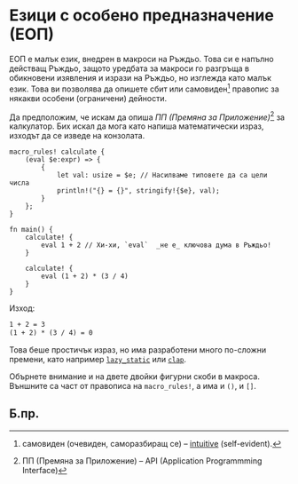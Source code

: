# Езици с особено предназначение (ЕОП) 

ЕОП е малък език, внедрен в макроси на Ръждьо. Това си е напълно действащ
Ръждьо, защото уредбата за макроси го разгръща в обикновени изявления и изрази
на Ръждьо, но изглежда като малък език. Това ви позволява да опишете сбит или
самовиден[^intuitive] правопис за някакви особени (ограничени) дейности.

Да предположим, че искам да опиша _ПП (Премяна за Приложение)_[^API] за
калкулатор. Бих искал да мога като напиша математически израз, изходът да се
изведе на конзолата.

```rust,editable
macro_rules! calculate {
    (eval $e:expr) => {
        {
            let val: usize = $e; // Насилваме типовете да са цели числа
            println!("{} = {}", stringify!{$e}, val);
        }
    };
}

fn main() {
    calculate! {
        eval 1 + 2 // Хи-хи, `eval`  _не е_ ключова дума в Ръждьо!
    }

    calculate! {
        eval (1 + 2) * (3 / 4)
    }
}
```

Изход:

```txt
1 + 2 = 3
(1 + 2) * (3 / 4) = 0
```

Това беше простичък израз, но има разработени много по-сложни премени,
като например [`lazy_static`](https://crates.io/crates/lazy_static) или
[`clap`](https://crates.io/crates/clap).

Обърнете внимание и на двете двойки фигурни скоби в макроса. Външните са част
от правописа на `macro_rules!`, а има и  `()`, и `[]`.


## Б.пр.

[^intuitive]: самовиден (очевиден, саморазбиращ се) – [intuitive][intuitive] (self-evident). 

[^API]: ПП (Премяна за Приложение) – API (Application Programmming Interface)

[intuitive]: https://www.etymonline.com/word/intuitive

